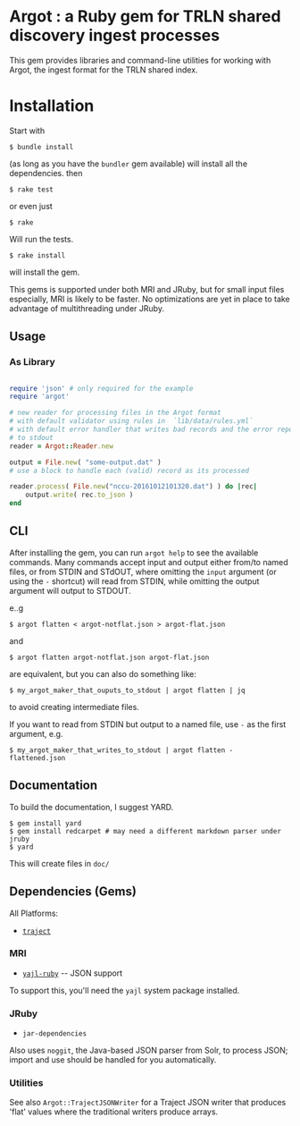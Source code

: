 # Argot : a Ruby gem for TRLN shared discovery ingest processes

This gem provides libraries and command-line utilities for working with Argot, the ingest format for
the TRLN shared index.

# Installation

Start with

    $ bundle install

(as long as you have the `bundler` gem available) will install all the dependencies. then


    $ rake test

or even just

    $ rake

Will run the tests.

    $ rake install 
    
will install the gem.

This gems is supported under both MRI and JRuby, but for small input files
especially, MRI is likely to be faster.  No optimizations are yet in place to
take advantage of multithreading under JRuby.

## Usage 

### As Library
```ruby

require 'json' # only required for the example
require 'argot'

# new reader for processing files in the Argot format
# with default validator using rules in  `lib/data/rules.yml`
# with default error handler that writes bad records and the error report
# to stdout
reader = Argot::Reader.new

output = File.new( "some-output.dat" ) 
# use a block to handle each (valid) record as its processed

reader.process( File.new("nccu-20161012101320.dat") ) do |rec|
    output.write( rec.to_json )
end
```

## CLI

After installing the gem, you can run `argot help` to see the available commands.
Many commands accept input and output either from/to named files, or from STDIN and STdOUT, where
omitting the `input` argument (or using the `-` shortcut) will read from STDIN, while omitting the 
output argument will output to STDOUT.

e..g 

    $ argot flatten < argot-notflat.json > argot-flat.json
    
and

    $ argot flatten argot-notflat.json argot-flat.json
    
are equivalent, but you can also do something like:

    $ my_argot_maker_that_ouputs_to_stdout | argot flatten | jq 

to avoid creating intermediate files.

If you want to read from STDIN but output to a named file, use `-` as the first argument, e.g.

    $ my_argot_maker_that_writes_to_stdout | argot flatten - flattened.json
    
## Documentation

To build the documentation, I suggest YARD.  

    $ gem install yard
    $ gem install redcarpet # may need a different markdown parser under jruby
    $ yard

This will create files in `doc/`

## Dependencies (Gems)

All Platforms:

 * [`traject`](https://github.com/traject/traject)

### MRI

 * [`yajl-ruby`](https://github.com/brianmario/yajl-ruby) -- JSON support
 
To support this, you'll need the `yajl` system package installed.

### JRuby

 * `jar-dependencies` 

Also uses `noggit`, the Java-based JSON parser from Solr, to process JSON;
import and use should be handled for you automatically.

### Utilities

See also `Argot::TrajectJSONWriter` for a Traject JSON writer that produces
'flat' values where the traditional writers produce arrays.
